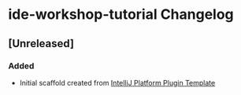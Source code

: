 <!-- Keep a Changelog guide -> https://keepachangelog.com -->

# ide-workshop-tutorial Changelog

## [Unreleased]
### Added
- Initial scaffold created from [IntelliJ Platform Plugin Template](https://github.com/JetBrains/intellij-platform-plugin-template)
